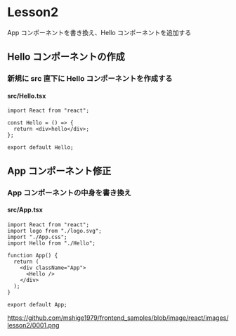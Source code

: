 # Lesson2

App コンポーネントを書き換え、Hello コンポーネントを追加する

## Hello コンポーネントの作成

### 新規に src 直下に Hello コンポーネントを作成する

#### src/Hello.tsx

```
import React from "react";

const Hello = () => {
  return <div>hello</div>;
};

export default Hello;
```

## App コンポーネント修正

### App コンポーネントの中身を書き換え

#### src/App.tsx

```
import React from "react";
import logo from "./logo.svg";
import "./App.css";
import Hello from "./Hello";

function App() {
  return (
    <div className="App">
      <Hello />
    </div>
  );
}

export default App;

```

https://github.com/mshige1979/frontend_samples/blob/image/react/images/lesson2/0001.png

